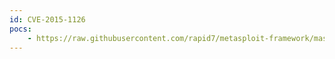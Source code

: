 ```yaml
---
id: CVE-2015-1126
pocs:
    - https://raw.githubusercontent.com/rapid7/metasploit-framework/master/modules/auxiliary/gather/apple_safari_ftp_url_cookie_theft.rb
---
```

